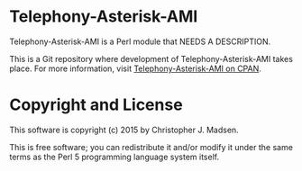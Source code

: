 Telephony-Asterisk-AMI
======================

Telephony-Asterisk-AMI is a Perl module that NEEDS A DESCRIPTION.

This is a Git repository where development of Telephony-Asterisk-AMI takes place.  For more information, visit [Telephony-Asterisk-AMI on CPAN](https://metacpan.org/release/Telephony-Asterisk-AMI).



Copyright and License
=====================

This software is copyright (c) 2015 by Christopher J. Madsen.

This is free software; you can redistribute it and/or modify it under
the same terms as the Perl 5 programming language system itself.

